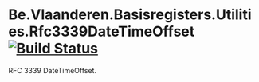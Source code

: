 # Be.Vlaanderen.Basisregisters.Utilities.Rfc3339DateTimeOffset [![Build Status](https://github.com/Informatievlaanderen/rfc3339-datetimeoffset/workflows/CI/badge.svg)](https://github.com/Informatievlaanderen/rfc3339-datetimeoffset/actions)

RFC 3339 DateTimeOffset.
